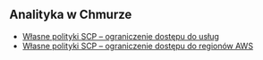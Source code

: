 ## Analityka w Chmurze
- [Własne polityki SCP – ograniczenie dostępu do usług](scp-only-small-servers.md)
- [Własne polityki SCP – ograniczenie dostępu do regionów AWS](scp-only-ireland.md)